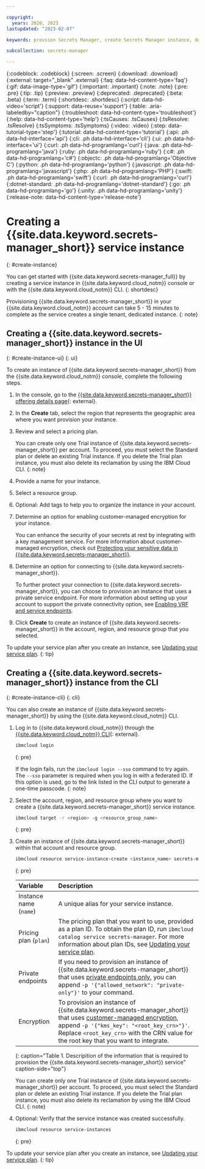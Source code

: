 ```yaml
---

copyright:
  years: 2020, 2023
lastupdated: "2023-02-07"

keywords: provsion Secrets Manager, create Secrets Manager instance, dedicated instance, lite plan

subcollection: secrets-manager

---
```


{:codeblock: .codeblock}
{:screen: .screen}
{:download: .download}
{:external: target="_blank" .external}
{:faq: data-hd-content-type='faq'}
{:gif: data-image-type='gif'}
{:important: .important}
{:note: .note}
{:pre: .pre}
{:tip: .tip}
{:preview: .preview}
{:deprecated: .deprecated}
{:beta: .beta}
{:term: .term}
{:shortdesc: .shortdesc}
{:script: data-hd-video='script'}
{:support: data-reuse='support'}
{:table: .aria-labeledby="caption"}
{:troubleshoot: data-hd-content-type='troubleshoot'}
{:help: data-hd-content-type='help'}
{:tsCauses: .tsCauses}
{:tsResolve: .tsResolve}
{:tsSymptoms: .tsSymptoms}
{:video: .video}
{:step: data-tutorial-type='step'}
{:tutorial: data-hd-content-type='tutorial'}
{:api: .ph data-hd-interface='api'}
{:cli: .ph data-hd-interface='cli'}
{:ui: .ph data-hd-interface='ui'}
{:curl: .ph data-hd-programlang='curl'}
{:java: .ph data-hd-programlang='java'}
{:ruby: .ph data-hd-programlang='ruby'}
{:c#: .ph data-hd-programlang='c#'}
{:objectc: .ph data-hd-programlang='Objective C'}
{:python: .ph data-hd-programlang='python'}
{:javascript: .ph data-hd-programlang='javascript'}
{:php: .ph data-hd-programlang='PHP'}
{:swift: .ph data-hd-programlang='swift'}
{:curl: .ph data-hd-programlang='curl'}
{:dotnet-standard: .ph data-hd-programlang='dotnet-standard'}
{:go: .ph data-hd-programlang='go'}
{:unity: .ph data-hd-programlang='unity'}
{:release-note: data-hd-content-type='release-note'}

# Creating a {{site.data.keyword.secrets-manager_short}} service instance
{: #create-instance}

You can get started with {{site.data.keyword.secrets-manager_full}} by creating a service instance in {{site.data.keyword.cloud_notm}} console or with the {{site.data.keyword.cloud_notm}} CLI.
{: shortdesc}

Provisioning {{site.data.keyword.secrets-manager_short}} in your {{site.data.keyword.cloud_notm}} account can take 5 - 15 minutes to complete as the service creates a single tenant, dedicated instance.
{: note}


## Creating a {{site.data.keyword.secrets-manager_short}} instance in the UI
{: #create-instance-ui}
{: ui}

To create an instance of {{site.data.keyword.secrets-manager_short}} from the {{site.data.keyword.cloud_notm}} console, complete the following steps.

1. In the console, go to the [{{site.data.keyword.secrets-manager_short}} offering details page](/catalog/services/secrets-manager){: external}.
2. In the **Create** tab, select the region that represents the geographic area where you want provision your instance.
3. Review and select a pricing plan.

    You can create only one Trial instance of {{site.data.keyword.secrets-manager_short}} per account. To proceed, you must select the Standard plan or delete an existing Trial instance. If you delete the Trial plan instance, you must also delete its reclamation by using the IBM Cloud CLI. 
    {: note}

4. Provide a name for your instance.
5. Select a resource group.
6. Optional: Add tags to help you to organize the instance in your account.
7. Determine an option for enabling customer-managed encryption for your instance.

    You can enhance the security of your secrets at rest by integrating with a key management service. For more information about customer-managed encryption, check out [Protecting your sensitive data in {{site.data.keyword.secrets-manager_short}}](/docs/secrets-manager?topic=secrets-manager-mng-data#data-encryption).
8. Determine an option for connecting to {{site.data.keyword.secrets-manager_short}}.

    To further protect your connection to {{site.data.keyword.secrets-manager_short}}, you can choose to provision an instance that uses a private service endpoint. For more information about setting up your account to support the private connectivity option, see [Enabling VRF and service endpoints](/docs/account?topic=account-vrf-service-endpoint).
9. Click **Create** to create an instance of {{site.data.keyword.secrets-manager_short}} in the account, region, and resource group that you selected.

To update your service plan after you create an instance, see [Updating your service plan](/docs/billing-usage?topic=billing-usage-changing).
{: tip}


## Creating a {{site.data.keyword.secrets-manager_short}} instance from the CLI
{: #create-instance-cli}
{: cli}

You can also create an instance of {{site.data.keyword.secrets-manager_short}} by using the {{site.data.keyword.cloud_notm}} CLI.

1. Log in to {{site.data.keyword.cloud_notm}} through the [{{site.data.keyword.cloud_notm}} CLI](/docs/cli?topic=cli-install-ibmcloud-cli){: external}.

    ```sh
    ibmcloud login
    ```
    {: pre}

    If the login fails, run the `ibmcloud login --sso` command to try again. The `--sso` parameter is required when you log in with a federated ID. If this option is used, go to the link listed in the CLI output to generate a one-time passcode.
    {: note}

2. Select the account, region, and resource group where you want to create a {{site.data.keyword.secrets-manager_short}} service instance.

    ```sh
    ibmcloud target -r <region> -g <resource_group_name>
    ```
    {: pre}

3. Create an instance of {{site.data.keyword.secrets-manager_short}} within that account and resource group.

    ```sh
    ibmcloud resource service-instance-create <instance_name> secrets-manager <plan>
    ```
    {: pre}

    | Variable | Description |
    |:---------|:------------|
    | Instance name (`name`) | A unique alias for your service instance. |
    | Pricing plan (`plan`) | The pricing plan that you want to use, provided as a plan ID. To obtain the plan ID, run `ibmcloud catalog service secrets-manager`. For more information about plan IDs, see [Updating your service plan](/docs/billing-usage?topic=billing-usage-changing). |
    | Private endpoints | If you need to provision an instance of {{site.data.keyword.secrets-manager_short}} that uses [private endpoints only](/docs/secrets-manager?topic=secrets-manager-service-connection), you can append `-p '{"allowed_network": "private-only"}'` to your command. |
    | Encryption | To provision an instance of {{site.data.keyword.secrets-manager_short}} that uses [customer-managed encryption](/docs/secrets-manager?topic=secrets-manager-mng-data#data-encryption), append `-p '{"kms_key": "<root_key_crn>"}'`. Replace `<root_key_crn>` with the CRN value for the root key that you want to integrate. |
    {: caption="Table 1. Descripition of the information that is required to provision the  {{site.data.keyword.secrets-manager_short}} service" caption-side="top"}

    You can create only one Trial instance of {{site.data.keyword.secrets-manager_short}} per account. To proceed, you must select the Standard plan or delete an existing Trial instance. If you delete the Trial plan instance, you must also delete its reclamation by using the IBM Cloud CLI. 
    {: note}


4. Optional: Verify that the service instance was created successfully.

    ```sh
    ibmcloud resource service-instances
    ```
    {: pre}

To update your service plan after you create an instance, see [Updating your service plan](/docs/billing-usage?topic=billing-usage-changing).
{: tip}
